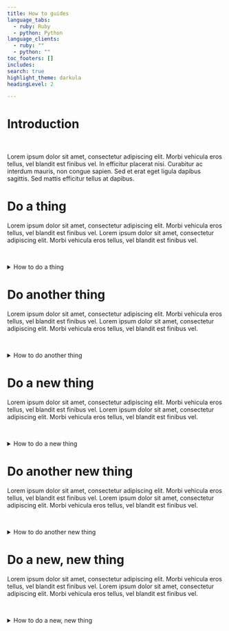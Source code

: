 ```yaml
---
title: How to guides
language_tabs:
  - ruby: Ruby
  - python: Python
language_clients:
  - ruby: ""
  - python: ""
toc_footers: []
includes:
search: true
highlight_theme: darkula
headingLevel: 2

---
```


# Introduction

&nbsp;

Lorem ipsum dolor sit amet, consectetur adipiscing elit. Morbi vehicula eros
tellus, vel blandit est finibus vel. In efficitur placerat nisi. Curabitur ac
interdum mauris, non congue sapien. Sed et erat eget ligula dapibus sagittis.
Sed mattis efficitur tellus at dapibus.

# Do a thing

Lorem ipsum dolor sit amet, consectetur adipiscing elit. Morbi vehicula eros
tellus, vel blandit est finibus vel. Lorem ipsum dolor sit amet, consectetur
adipiscing elit. Morbi vehicula eros tellus, vel blandit est finibus vel.

&nbsp;

<details>
  <summary>How to do a thing</summary>

    <p>1. Lorem ipsum dolor sit amet, consectetur adipiscing elit.</p>
    <p>2. Lorem ipsum dolor sit amet, consectetur adipiscing elit.</p>
    <p>3. Lorem ipsum dolor sit amet, consectetur adipiscing elit.</p>
    <p>4. Lorem ipsum dolor sit amet, consectetur adipiscing elit.</p>
    <p>5. Lorem ipsum dolor sit amet, consectetur adipiscing elit.</p>

    </p>
  </details>

# Do another thing

Lorem ipsum dolor sit amet, consectetur adipiscing elit. Morbi vehicula eros
tellus, vel blandit est finibus vel. Lorem ipsum dolor sit amet, consectetur
adipiscing elit. Morbi vehicula eros tellus, vel blandit est finibus vel.

&nbsp;

<details>
  <summary>How to do another thing</summary>

    <p>1. Lorem ipsum dolor sit amet, consectetur adipiscing elit.</p>
    <p>2. Lorem ipsum dolor sit amet, consectetur adipiscing elit.</p>
    <p>3. Lorem ipsum dolor sit amet, consectetur adipiscing elit.</p>
    <p>4. Lorem ipsum dolor sit amet, consectetur adipiscing elit.</p>
    <p>5. Lorem ipsum dolor sit amet, consectetur adipiscing elit.</p>

    </p>
  </details>

# Do a new thing

Lorem ipsum dolor sit amet, consectetur adipiscing elit. Morbi vehicula eros
tellus, vel blandit est finibus vel. Lorem ipsum dolor sit amet, consectetur
adipiscing elit. Morbi vehicula eros tellus, vel blandit est finibus vel.

&nbsp;

<details>
  <summary>How to do a new thing</summary>

    <p>1. Lorem ipsum dolor sit amet, consectetur adipiscing elit.</p>
    <p>2. Lorem ipsum dolor sit amet, consectetur adipiscing elit.</p>
    <p>3. Lorem ipsum dolor sit amet, consectetur adipiscing elit.</p>
    <p>4. Lorem ipsum dolor sit amet, consectetur adipiscing elit.</p>
    <p>5. Lorem ipsum dolor sit amet, consectetur adipiscing elit.</p>

    </p>
  </details>

# Do another new thing

Lorem ipsum dolor sit amet, consectetur adipiscing elit. Morbi vehicula eros
tellus, vel blandit est finibus vel. Lorem ipsum dolor sit amet, consectetur
adipiscing elit. Morbi vehicula eros tellus, vel blandit est finibus vel.

&nbsp;

<details>
  <summary>How to do another new thing</summary>

    <p>1. Lorem ipsum dolor sit amet, consectetur adipiscing elit.</p>
    <p>2. Lorem ipsum dolor sit amet, consectetur adipiscing elit.</p>
    <p>3. Lorem ipsum dolor sit amet, consectetur adipiscing elit.</p>
    <p>4. Lorem ipsum dolor sit amet, consectetur adipiscing elit.</p>
    <p>5. Lorem ipsum dolor sit amet, consectetur adipiscing elit.</p>

    </p>
  </details>

# Do a new, new thing

Lorem ipsum dolor sit amet, consectetur adipiscing elit. Morbi vehicula eros
tellus, vel blandit est finibus vel. Lorem ipsum dolor sit amet, consectetur
adipiscing elit. Morbi vehicula eros tellus, vel blandit est finibus vel.

&nbsp;

<details>
  <summary>How to do a new, new thing</summary>

    <p>1. Lorem ipsum dolor sit amet, consectetur adipiscing elit.</p>
    <p>2. Lorem ipsum dolor sit amet, consectetur adipiscing elit.</p>
    <p>3. Lorem ipsum dolor sit amet, consectetur adipiscing elit.</p>
    <p>4. Lorem ipsum dolor sit amet, consectetur adipiscing elit.</p>
    <p>5. Lorem ipsum dolor sit amet, consectetur adipiscing elit.</p>

    </p>
  </details>
